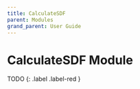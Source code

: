 ```yaml
---
title: CalculateSDF
parent: Modules
grand_parent: User Guide
---
```

# CalculateSDF Module

TODO
{: .label .label-red }

